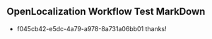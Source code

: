## OpenLocalization Workflow Test MarkDown
* f045cb42-e5dc-4a79-a978-8a731a06bb01 thanks!

<!--HONumber=Jul16_HO4-->


